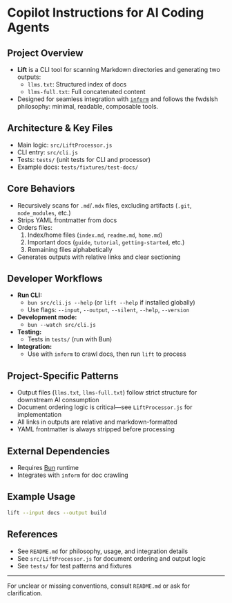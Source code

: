 # Copilot Instructions for AI Coding Agents

## Project Overview
- **Lift** is a CLI tool for scanning Markdown directories and generating two outputs:
  - `llms.txt`: Structured index of docs
  - `llms-full.txt`: Full concatenated content
- Designed for seamless integration with [`inform`](https://github.com/fwdslsh/inform) and follows the fwdslsh philosophy: minimal, readable, composable tools.

## Architecture & Key Files
- Main logic: `src/LiftProcessor.js`
- CLI entry: `src/cli.js`
- Tests: `tests/` (unit tests for CLI and processor)
- Example docs: `tests/fixtures/test-docs/`

## Core Behaviors
- Recursively scans for `.md`/`.mdx` files, excluding artifacts (`.git`, `node_modules`, etc.)
- Strips YAML frontmatter from docs
- Orders files:
  1. Index/home files (`index.md`, `readme.md`, `home.md`)
  2. Important docs (`guide`, `tutorial`, `getting-started`, etc.)
  3. Remaining files alphabetically
- Generates outputs with relative links and clear sectioning

## Developer Workflows
- **Run CLI:**
  - `bun src/cli.js --help` (or `lift --help` if installed globally)
  - Use flags: `--input`, `--output`, `--silent`, `--help`, `--version`
- **Development mode:**
  - `bun --watch src/cli.js`
- **Testing:**
  - Tests in `tests/` (run with Bun)
- **Integration:**
  - Use with `inform` to crawl docs, then run `lift` to process

## Project-Specific Patterns
- Output files (`llms.txt`, `llms-full.txt`) follow strict structure for downstream AI consumption
- Document ordering logic is critical—see `LiftProcessor.js` for implementation
- All links in outputs are relative and markdown-formatted
- YAML frontmatter is always stripped before processing

## External Dependencies
- Requires [Bun](https://bun.sh) runtime
- Integrates with `inform` for doc crawling

## Example Usage
```bash
lift --input docs --output build
```

## References
- See `README.md` for philosophy, usage, and integration details
- See `src/LiftProcessor.js` for document ordering and output logic
- See `tests/` for test patterns and fixtures

---
For unclear or missing conventions, consult `README.md` or ask for clarification.
